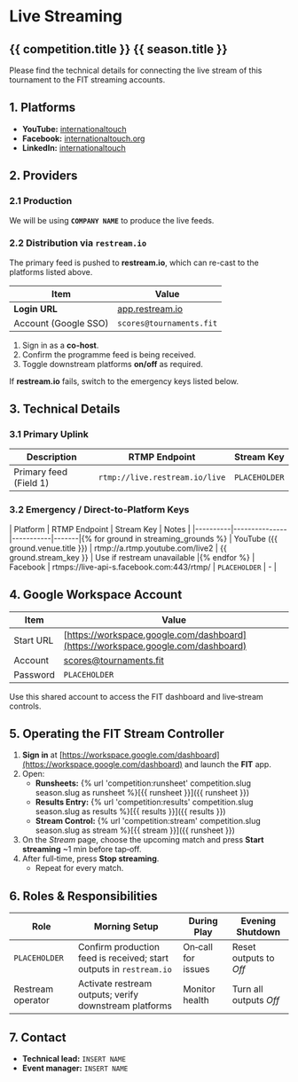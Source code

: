 # Live Streaming

## {{ competition.title }} {{ season.title }}

Please find the technical details for connecting the live stream of this tournament to the FIT streaming accounts.

## 1. Platforms

- **YouTube:** [internationaltouch](https://youtube.com/internationaltouch)
- **Facebook:** [internationaltouch.org](https://www.facebook.com/internationaltouch.org)
- **LinkedIn:** [internationaltouch](https://www.linkedin.com/company/internationaltouch)

## 2. Providers

### 2.1 Production

We will be using **`COMPANY NAME`** to produce the live feeds.

### 2.2 Distribution via `restream.io`

The primary feed is pushed to **restream.io**, which can re-cast to the platforms listed above.

| Item                 | Value                                       |
| -------------------- | ------------------------------------------- |
| **Login URL**        | [app.restream.io](https://app.restream.io/) |
| Account (Google SSO) | `scores@tournaments.fit`                    |

1. Sign in as a **co-host**.
2. Confirm the programme feed is being received.
3. Toggle downstream platforms **on/off** as required.

If **restream.io** fails, switch to the emergency keys listed below.

## 3. Technical Details

### 3.1 Primary Uplink

| Description            | RTMP Endpoint                  | Stream Key    |
| ---------------------- | ------------------------------ | ------------- |
| Primary feed (Field 1) | `rtmp://live.restream.io/live` | `PLACEHOLDER` |

### 3.2 Emergency / Direct-to-Platform Keys

| Platform | RTMP Endpoint | Stream Key | Notes |
|----------|---------------|-----------|-------|{% for ground in streaming_grounds %}
| YouTube ({{ ground.venue.title }}) | rtmp://a.rtmp.youtube.com/live2 | {{ ground.stream_key }} | Use if restream unavailable |{% endfor %}
| Facebook | rtmps://live-api-s.facebook.com:443/rtmp/ | `PLACEHOLDER` | - |

## 4. Google Workspace Account

| Item      | Value                                                                            |
| --------- | -------------------------------------------------------------------------------- |
| Start URL | [https://workspace.google.com/dashboard](https://workspace.google.com/dashboard) |
| Account   | scores@tournaments.fit                                                           |
| Password  | `PLACEHOLDER`                                                                    |

Use this shared account to access the FIT dashboard and live‑stream controls.

## 5. Operating the FIT Stream Controller

1. **Sign in** at [https://workspace.google.com/dashboard](https://workspace.google.com/dashboard) and launch the **FIT** app.
2. Open:
      - **Runsheets:** {% url 'competition:runsheet' competition.slug season.slug as runsheet %}[{{ runsheet }}]({{ runsheet }})
      - **Results Entry:** {% url 'competition:results' competition.slug season.slug as results %}[{{ results }}]({{ results }})
      - **Stream Control:** {% url 'competition:stream' competition.slug season.slug as stream %}[{{ stream }}]({{ runsheet }})
3. On the _Stream_ page, choose the upcoming match and press **Start streaming** ~1 min before tap‑off.
4. After full‑time, press **Stop streaming**.
      - Repeat for every match.

## 6. Roles & Responsibilities

| Role                              | Morning Setup                                                       | During Play                                    | Evening Shutdown       |
| --------------------------------- | ------------------------------------------------------------------- | ---------------------------------------------- | ---------------------- |
| `PLACEHOLDER`                     | Confirm production feed is received; start outputs in `restream.io` | On‑call for issues                             | Reset outputs to _Off_ |
| Restream operator                 | Activate restream outputs; verify downstream platforms              | Monitor health                                 | Turn all outputs _Off_ |

## 7. Contact

- **Technical lead:** `INSERT NAME`
- **Event manager:** `INSERT NAME`

